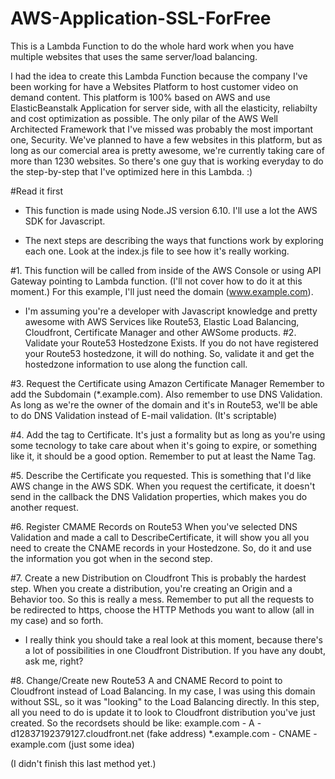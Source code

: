 # AWS-Application-SSL-ForFree
This is a Lambda Function to do the whole hard work when you have multiple websites that uses the same server/load balancing.

I had the idea to create this Lambda Function because the company I've been working for have a Websites Platform to host customer video on demand content.
This platform is 100% based on AWS and use ElasticBeanstalk Application for server side, with all the elasticity, reliabilty and cost optimization as possible. 
The only pilar of the AWS Well Architected Framework that I've missed was probably the most important one, Security.
We've planned to have a few websites in this platform, but as long as our comercial area is pretty awesome, we're currently taking care of more than 1230 websites.
So there's one guy that is working everyday to do the step-by-step that I've optimized here in this Lambda. :)

#Read it first
- This function is made using Node.JS version 6.10. I'll use a lot the AWS SDK for Javascript.

- The next steps are describing the ways that functions work by exploring each one. Look at the index.js file to see how it's really working.

#1. This function will be called from inside of the AWS Console or using API Gateway pointing to Lambda function. 
(I'll not cover how to do it at this moment.) For this example, I'll just need the domain (www.example.com).


- I'm assuming you're a developer with Javascript knowledge and pretty awesome with AWS Services like Route53, Elastic Load Balancing,  Cloudfront, Certificate Manager and other AWSome products.
#2. Validate your Route53 Hostedzone Exists.
If you do not have registered your Route53 hostedzone, it will do nothing. 
So, validate it and get the hostedzone information to use along the function call.

#3. Request the Certificate using Amazon Certificate Manager 
Remember to add the Subdomain (*.example.com).
Also remember to use DNS Validation. As long as we're the owner of the domain and it's in Route53, we'll be able to do DNS Validation instead of E-mail validation. (It's scriptable)

#4. Add the tag to Certificate.
It's just a formality but as long as you're using some tecnology to take care about when it's going to expire, or something like it, it should be a good option. Remember to put at least the Name Tag.

#5. Describe the Certificate you requested.
This is something that I'd like AWS change in the AWS SDK. When you request the certificate, it doesn't send in the callback the DNS Validation properties, which makes you do another request.

#6. Register CMAME Records on Route53
When you've selected DNS Validation and made a call to DescribeCertificate, it will show you all you need to create the CNAME records in your Hostedzone.
So, do it and use the information you got when in the second step.

#7. Create a new Distribution on Cloudfront
This is probably the hardest step. When you create a distribution, you're creating an Origin and a Behavior too. So this is really a mess. Remember to put all the requests to be redirected to https, choose the HTTP Methods you want to allow (all in my case) and so forth.

- I really think you should take a real look at this moment, because there's a lot of possibilities in one Cloudfront Distribution. If you have any doubt, ask me, right?

#8. Change/Create new Route53 A and CNAME Record to point to Cloudfront instead of Load Balancing.
In my case, I was using this domain without SSL, so it was "looking" to the Load Balancing directly. In this step, all you need to do is update it to look to Cloudfront distribution you've just created.
So the recordsets should be like: 
example.com - A - d12837192379127.cloudfront.net (fake address)
*.example.com - CNAME - example.com (just some idea)

(I didn't finish this last method yet.)



